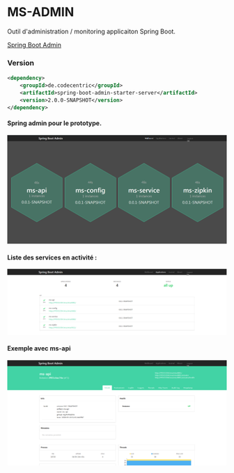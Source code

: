 # MS-ADMIN

Outil d'administration / monitoring applicaiton Spring Boot.

[Spring Boot Admin](https://github.com/codecentric/spring-boot-admin)

### Version

```xml
<dependency>
    <groupId>de.codecentric</groupId>
    <artifactId>spring-boot-admin-starter-server</artifactId>
    <version>2.0.0-SNAPSHOT</version>
</dependency>
```

#### Spring admin pour le prototype.

![Spring Boot Admin](spring-boot-admin.png)

#### Liste des services en activité :

![Spring Boot Admin Applications](spring-boot-admin-app.png)


#### Exemple avec ms-api

![Spring Boot Admin MS-API](spring-boot-admin-ms-api.png)





